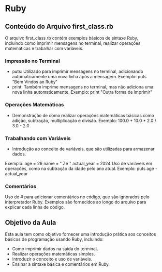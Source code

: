 # Ruby

## Conteúdo do Arquivo first_class.rb

O arquivo first_class.rb contém exemplos básicos de sintaxe Ruby, incluindo como imprimir mensagens no terminal, realizar operações matemáticas e trabalhar com variáveis. 

### Impressão no Terminal

- puts: Utilizado para imprimir mensagens no terminal, adicionando automaticamente uma nova linha após a mensagem.
Exemplo: puts "Bem Vindos ao Ruby"
- print: Também imprime mensagens no terminal, mas não adiciona uma nova linha automaticamente.
Exemplo: print "Outra forma de imprimir"
### Operações Matemáticas
- Demonstração de como realizar operações matemáticas básicas como adição, subtração, multiplicação e divisão.
Exemplo: 100.0 + 10.0 * 2.0 / 3.0 - 2.0

### Trabalhando com Variáveis
- Introdução ao conceito de variáveis, que são utilizadas para armazenar dados.
  
Exemplo:
age = 29
name = " Zé "
actual_year = 2024
Uso de variáveis em operações, como na subtração da idade pelo ano atual.
Exemplo: puts age - actual_year

### Comentários

Uso de # para adicionar comentários no código, que são ignorados pelo interpretador Ruby.
Exemplos são fornecidos ao longo do arquivo para explicar cada linha de código.

## Objetivo da Aula

Esta aula tem como objetivo fornecer uma introdução prática aos conceitos básicos de programação usando Ruby, incluindo:

- Como imprimir dados na saída do terminal.
- Realizar operações matemáticas simples.
- Introduzir o conceito e uso de variáveis.
- Ensinar a sintaxe básica e comentários em Ruby.

